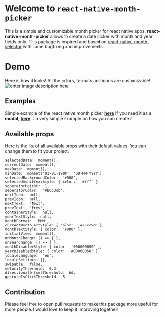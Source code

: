 # Welcome to `react-native-month-picker`

This is a simple and customizable month picker for react native apps. **react-native-month-picker** allows to create a date picker with month and year fields only. This package is inspired and based on [react-native-month-selector](https://www.npmjs.com/package/react-native-month-selector) with some bugfixing and improvements.



# Demo

Here is how it looks! All the colors, formats and icons are customizable!
![enter image description here](https://lh3.googleusercontent.com/ClkKUKC1xplkhExEdrjtA_ISFAc4dc6KIDLBafivJj-hSxU_pD7m7suihMCqFfXG9TBvr952d49T3vGCxJgiJmD0WzuwJOnYLe-8nPtzKhgWguHThPC5d3ubmreJ1ItLI2W-K0SX6j6X2Eu-frIu0GlbbM-Q9FI4ddsMCBZCOr_h1IfFWC_Wti12JtVYb_nxM1m3Jy0jArSWvUYtiHM5eDGXxc13CcWIPclbE4KGFPGwaP-280ySsN4PHT5YinfcKmRtJJrbW2qDnKsVZcOUn9IuMim44BQNCs-bglkvXs9l3T6iBBFYxS3HEio_pBVtQ6A6tcF26-Yxo_UmzxcT8xasKjowi6ml4xwk99C636vxs45DEXVcB9iEfhzpWty4KiXYz4AiH52G6OqKyXJS3IVcS9lLeQDh14-rYehv7Wx4GbQ6y2GevxjyuBZ3CKQYUdVSsJrjAswGKt8fuKv37lD47FuoaL0ljCieJ598lVqFA8FA_UBdKRQTi9HJeTdYOCXHNzuXP9g6yLtuzWPHjegsp03eiQ7sMGxheXDJfkxPZLMBqCzuJtL3CxFQAZ6cWQeiDMCL2o-Y7AHRoXCOzIw5zVhReIJ8bqInc_qWIx-kEL2GWmoGlY-viHuu6T68bXjfX_WDPHfP50kHbo2Et7zlnztb4Hc0Uip9JaLAp2wFgpEFJets-XgHnClNHzlg6xu7rdRv8dnVPUNaUnJymida5Rx_eFSVb3dL22dOnDkeBogv=w732-h630-no)




## Examples

Simple example of the react native month picker **[here](https://github.com/elinahovakimyan/react-native-month-picker/blob/master/examples/modalPicker.js)**
If you need it as a **modal**, **[here](https://github.com/elinahovakimyan/react-native-month-picker/blob/master/examples/modalPicker.js)** is a very simple example on how you can create it. 




## Available props

Here is the list of all available props with their default values. You can change them to fit your project.

```
selectedDate:  moment(),
currentDate:  moment(),
maxDate:  moment(),
minDate:  moment('01-01-1900', 'DD-MM-YYYY'),
selectedBackgroundColor:  '#000',
selectedMonthTextStyle: { color:  '#fff' },
seperatorHeight:  1,
seperatorColor:  '#b6c3cb',
nextIcon:  null,
prevIcon:  null,
nextText:  'Next',
prevText:  'Prev',
containerStyle:  null,
yearTextStyle:  null,
monthFormat:  'MMM',
currentMonthTextStyle: { color:  '#25cc9d' },
monthTextStyle: { color:  '#000' },
initialView:  moment(),
onMonthChange: () => { },
onYearChange: () => { },
monthDisabledStyle: { color:  '#00000050' },
yearDisabledStyle: { color:  '#00000050' },
localeLanguage:  'en',
localeSettings: {},
swipable:  false,
velocityThreshold:  0.3,
directionalOffsetThreshold:  80,
gestureIsClickThreshold:  5,
```

## Contribution

Please feel free to open pull requests to make this package more useful for more people. I would love to keep it improving together!